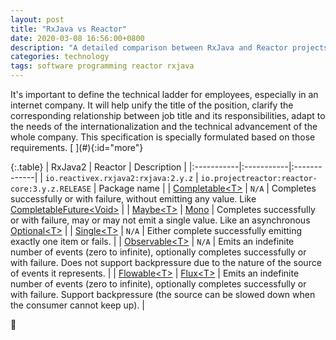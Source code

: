 ```yaml
---
layout: post
title: "RxJava vs Reactor"
date: 2020-03-08 16:56:00+0800
description: "A detailed comparison between RxJava and Reactor projects"
categories: technology
tags: software programming reactor rxjava
---
```


<div class="cap"></div>
It's important to define the technical ladder for employees, especially in an internet company. It will help unify the title of the position, clarify the corresponding relationship between job title and its responsibilities, adapt to the needs of the internationalization and the technical advancement of the whole company. This specification is specially formulated based on those requirements.

<!--more-->[ ](#){:id="more"}

{:.table}
| RxJava2 | Reactor | Description |
|:-----------|:-----------|:-------------|
| `io.reactivex.rxjava2:rxjava:2.y.z` | `io.projectreactor:reactor-core:3.y.z.RELEASE` | Package name |
| [Completable&lt;T&gt;](http://reactivex.io/RxJava/javadoc/io/reactivex/Completable.html) | `N/A` | Completes successfully or with failure, without emitting any value. Like [CompletableFuture&lt;Void&gt;](https://docs.oracle.com/javase/8/docs/api/java/util/concurrent/CompletableFuture.html) |
| [Maybe&lt;T&gt;](http://reactivex.io/RxJava/javadoc/io/reactivex/Maybe.html) | [Mono](https://projectreactor.io/docs/core/release/api/reactor/core/publisher/Mono.html) | Completes successfully or with failure, may or may not emit a single value. Like an asynchronous [Optional&lt;T&gt;](https://docs.oracle.com/javase/8/docs/api/java/util/Optional.html) |
| [Single&lt;T&gt;](http://reactivex.io/RxJava/javadoc/io/reactivex/Single.html) | `N/A` | Either complete successfully emitting exactly one item or fails. |
| [Observable&lt;T&gt;](http://reactivex.io/RxJava/javadoc/io/reactivex/Observable.html) | `N/A` | Emits an indefinite number of events (zero to infinite), optionally completes successfully or with failure. Does not support backpressure due to the nature of the source of events it represents. |
| [Flowable&lt;T&gt;](http://reactivex.io/RxJava/javadoc/io/reactivex/Flowable.html) | [Flux&lt;T&gt;](https://projectreactor.io/docs/core/release/api/reactor/core/publisher/Flux.html) | Emits an indefinite number of events (zero to infinite), optionally completes successfully or with failure. Support backpressure (the source can be slowed down when the consumer cannot keep up). |

:balloon: